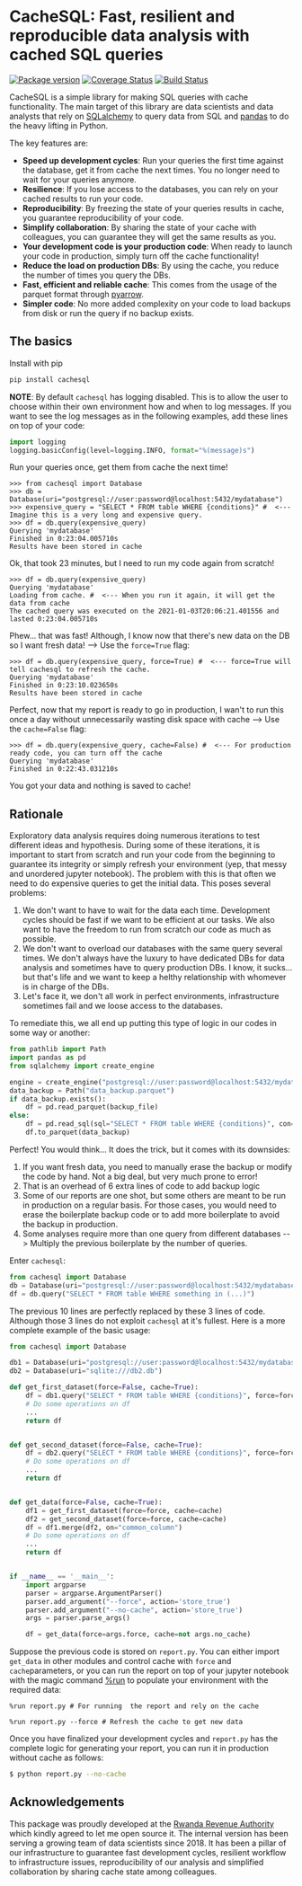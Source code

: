 # CacheSQL: Fast, resilient and reproducible data analysis with cached SQL queries

[![Package version](https://img.shields.io/pypi/v/cachesql.svg)](https://pypi.org/project/cachesql) [![Coverage Status](https://coveralls.io/repos/github/felipeam86/cachesql/badge.svg)](https://coveralls.io/github/felipeam86/cachesql) [![Build Status](https://travis-ci.com/felipeam86/cachesql.svg?branch=develop)](https://travis-ci.com/felipeam86/cachesql)

CacheSQL is a simple library for making SQL queries with cache functionality. The main target of this library are
data scientists and data analysts that rely on [SQLalchemy](https://pypi.org/project/SQLAlchemy/) to query data from SQL
and [pandas](https://pypi.org/project/pandas/) to do the heavy lifting in Python.

The key features are:

- **Speed up development cycles**: Run your queries the first time against the database, get it from cache the next times.
  You no longer need to wait for your queries anymore.
- **Resilience**: If you lose access to the databases, you can rely on your cached results to run your code.
- **Reproducibility**: By freezing the state of your queries results in cache, you guarantee reproducibility of your code.
- **Simplify collaboration**: By sharing the state of your cache with colleagues, you can guarantee they will get the
  same results as you.
- **Your development code is your production code**: When ready to launch your code in production, simply turn off the
  cache functionality!
- **Reduce the load on production DBs**: By using the cache, you reduce the number of times you query the DBs.
- **Fast, efficient and reliable cache**: This comes from the usage of the parquet format through
  [pyarrow](https://pypi.org/project/pyarrow/).
- **Simpler code**: No more added complexity on your code to load backups from disk or run the query if no backup exists.

## The basics
Install with pip

```bash
pip install cachesql
```

**NOTE**: By default `cachesql` has logging disabled. This is to allow the user to choose within
their own environment how and when to log messages. If you want to see the log messages as in the
following examples, add these lines on top of your code:


```python
import logging
logging.basicConfig(level=logging.INFO, format="%(message)s")
```



Run your queries once, get them from cache the next time!

```pycon
>>> from cachesql import Database
>>> db = Database(uri="postgresql://user:password@localhost:5432/mydatabase")
>>> expensive_query = "SELECT * FROM table WHERE {conditions}" #  <--- Imagine this is a very long and expensive query.
>>> df = db.query(expensive_query)
Querying 'mydatabase'
Finished in 0:23:04.005710s
Results have been stored in cache
```

Ok, that took 23 minutes, but I need to run my code again from scratch!

```pycon
>>> df = db.query(expensive_query)
Querying 'mydatabase'
Loading from cache. #  <--- When you run it again, it will get the data from cache
The cached query was executed on the 2021-01-03T20:06:21.401556 and lasted 0:23:04.005710s
```

Phew... that was fast! Although, I know now that there's new data on the DB so I want fresh data! -->
Use the `force=True` flag:

```pycon
>>> df = db.query(expensive_query, force=True) #  <--- force=True will tell cachesql to refresh the cache.
Querying 'mydatabase'
Finished in 0:23:10.023650s
Results have been stored in cache
```

Perfect, now that my report is ready to go in production, I wan't to run this once a day without
unnecessarily wasting disk space with cache -->  Use the `cache=False` flag:

```pycon
>>> df = db.query(expensive_query, cache=False) #  <--- For production ready code, you can turn off the cache
Querying 'mydatabase'
Finished in 0:22:43.031210s
```
You got your data and nothing is saved to cache!



## Rationale
Exploratory data analysis requires doing numerous iterations to test different ideas and hypothesis.
During some of these iterations, it is important to start from scratch and run your code from the
beginning to guarantee its integrity or simply refresh your environment (yep, that messy and unordered
jupyter notebook). The problem with this is that often we need to do expensive queries to get the
initial data. This poses several problems:


1. We don't want to have to wait for the data each time. Development cycles should be fast if we
   want to be efficient at our tasks. We also want to have the freedom to run from scratch our code
   as much as possible.
2. We don't want to overload our databases with the same query several times. We don't always have
   the luxury to have dedicated DBs for data analysis and sometimes have to query production DBs.
   I know, it sucks... but that's life and we want to keep a helthy relationship with whomever is
   in charge of the DBs.
3. Let's face it, we don't all work in perfect environments, infrastructure sometimes fail and we
   loose access to the databases.


To remediate this, we all end up putting this type of logic in our codes in some way or another:
```python
from pathlib import Path
import pandas as pd
from sqlalchemy import create_engine

engine = create_engine("postgresql://user:password@localhost:5432/mydatabase")
data_backup = Path("data_backup.parquet")
if data_backup.exists():
    df = pd.read_parquet(backup_file)
else:
    df = pd.read_sql(sql="SELECT * FROM table WHERE {conditions}", con=engine)
    df.to_parquet(data_backup)
```

Perfect! You would think... It does the trick, but it comes with its downsides:

1. If you want fresh data, you need to manually erase the backup or modify the code by hand. Not a
   big deal, but very much prone to error!
2. That is an overhead of 6 extra lines of code to add backup logic
3. Some of our reports are one shot, but some others are meant to be run in production on a regular
   basis. For those cases, you would need to erase the boilerplate backup code or to add more
   boilerplate to avoid the backup in production.
4. Some analyses require more than one query from different databases --> Multiply the previous
   boilerplate by the number of queries.


Enter `cachesql`: 

```python
from cachesql import Database
db = Database(uri="postgresql://user:password@localhost:5432/mydatabase")
df = db.query("SELECT * FROM table WHERE something in (...)")
```

The previous 10 lines are perfectly replaced by these 3 lines of code. Although those 3 lines do
not exploit `cachesql` at it's fullest. Here is a more complete example of the basic usage:


```python
from cachesql import Database

db1 = Database(uri="postgresql://user:password@localhost:5432/mydatabase")
db2 = Database(uri="sqlite:///db2.db")

def get_first_dataset(force=False, cache=True):
    df = db1.query("SELECT * FROM table WHERE {conditions}", force=force, cache=cache)
    # Do some operations on df
    ...
    return df


def get_second_dataset(force=False, cache=True):
    df = db2.query("SELECT * FROM table WHERE {conditions}", force=force, cache=cache)
    # Do some operations on df
    ...
    return df


def get_data(force=False, cache=True):
    df1 = get_first_dataset(force=force, cache=cache)
    df2 = get_second_dataset(force=force, cache=cache)
    df = df1.merge(df2, on="common_column")
    # Do some operations on df
    ...
    return df


if __name__ == '__main__':
    import argparse
    parser = argparse.ArgumentParser()
    parser.add_argument("--force", action='store_true')
    parser.add_argument("--no-cache", action='store_true')
    args = parser.parse_args()

    df = get_data(force=args.force, cache=not args.no_cache)

```

Suppose the previous code is stored on `report.py`. You can either import `get_data` in other modules
and control cache with `force` and `cache`parameters, or you can run the report on top of your
jupyter notebook with the magic command
[%run](https://ipython.readthedocs.io/en/stable/interactive/magics.html#magic-run) 
to populate your environment with the required data:


```jupyter
%run report.py # For running  the report and rely on the cache
```


```jupyter
%run report.py --force # Refresh the cache to get new data
```

Once you have finalized your development cycles and `report.py` has the complete logic for generating
your report, you can run it in production without cache as follows:


```bash
$ python report.py --no-cache
```


## Acknowledgements
This package was proudly developed at the [Rwanda Revenue Authority](https://www.rra.gov.rw/) which
kindly agreed to let me open source it. The internal version has been serving a growing team of data
scientists since 2018. It has been a pillar of our infrastructure to guarantee fast development
cycles, resilient workflow to infrastructure issues, reproducibility of our analysis and simplified
collaboration by sharing cache state among colleagues.
